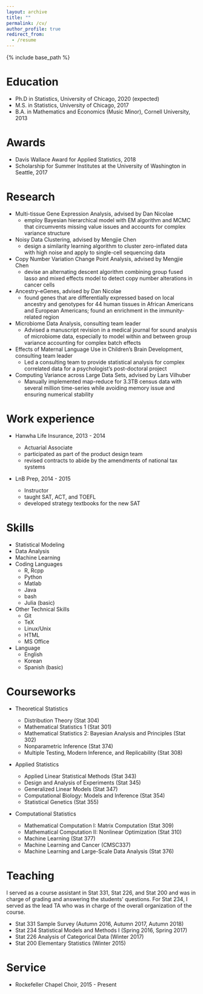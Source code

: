 ```yaml
---
layout: archive
title: ""
permalink: /cv/
author_profile: true
redirect_from:
  - /resume
---
```


{% include base_path %}

Education
======
* Ph.D in Statistics, University of Chicago, 2020 (expected)
* M.S. in Statistics, University of Chicago, 2017
* B.A. in Mathematics and Economics (Music Minor), Cornell University, 2013

Awards
======
* Davis Wallace Award for Applied Statistics, 2018
* Scholarship for Summer Institutes at the University of Washington in Seattle, 2017


Research
======
* Multi-tissue Gene Expression Analysis, advised by Dan Nicolae
  * employ Bayesian hierarchical model with EM algorithm and MCMC that circumvents missing value issues and accounts for complex variance structure
* Noisy Data Clustering, advised by Mengjie Chen
  * design a similarity learning algorithm to cluster zero-inflated data with high noise and
apply to single-cell sequencing data
* Copy Number Variation Change Point Analysis, advised by Mengjie Chen
  * devise an alternating descent algorithm combining group fused lasso and mixed effects model to detect copy number alterations in cancer cells
* Ancestry-eGenes, advised by Dan Nicolae
  * found genes that are differentially expressed based on local ancestry and genotypes for 44 human tissues in African Americans and European Americans; found an enrichment in the immunity-related region
* Microbiome Data Analysis, consulting team leader
  * Advised a manuscript revision in a medical journal for sound analysis of microbiome data, especially to model within and between group variance accounting for complex batch effects
* Effects of Maternal Language Use in Children’s Brain Development, consulting team leader
  * Led a consulting team to provide statistical analysis for complex correlated data for a psychologist’s post-doctoral project
* Computing Variance across Large Data Sets, advised by Lars Vilhuber
  * Manually implemented map-reduce for 3.3TB census data with several million time-series while avoiding memory issue and ensuring numerical stability


Work experience
======
* Hanwha Life Insurance, 2013 - 2014 
  * Actuarial Associate
  * participated as part of the product design team
  * revised contracts to abide by the amendments of national tax systems

* LnB Prep, 2014 - 2015 
  * Instructor
  * taught SAT, ACT, and TOEFL
  * developed strategy textbooks for the new SAT
  
Skills
======
* Statistical Modeling
* Data Analysis
* Machine Learning
* Coding Languages
  * R, Rcpp
  * Python
  * Matlab
  * Java
  * bash
  * Julia (basic)
* Other Technical Skills
  * Git
  * TeX
  * Linux/Unix
  * HTML
  * MS Office
* Language
  * English
  * Korean
  * Spanish (basic)
  
  
Courseworks
====== 
* Theoretical Statistics
  * Distribution Theory (Stat 304)
  * Mathematical Statistics 1 (Stat 301)
  * Mathematical Statistics 2: Bayesian Analysis and Principles (Stat 302)
  * Nonparametric Inference (Stat 374)
  * Multiple Testing, Modern Inference, and Replicability (Stat 308)

* Applied Statistics
  * Applied Linear Statistical Methods (Stat 343)
  * Design and Analysis of Experiments (Stat 345)
  * Generalized Linear Models (Stat 347)
  * Computational Biology: Models and Inference (Stat 354)
  * Statistical Genetics (Stat 355)

* Computational Statistics
  * Mathematical Computation I: Matrix Computation (Stat 309)
  * Mathematical Computation II: Nonlinear Optimization (Stat 310)
  * Machine Learning (Stat 377)
  * Machine Learning and Cancer (CMSC337)
  * Machine Learning and Large-Scale Data Analysis (Stat 376)

  
Teaching
======
I served as a course assistant in Stat 331, Stat 226, and Stat 200 and was in charge of grading and answering the students' questions. For Stat 234, I served as the lead TA who was in charge of the overall organization of the course.
* Stat 331 Sample Survey (Autumn 2016, Autumn 2017, Autumn 2018)
* Stat 234 Statistical Models and Methods I (Spring 2016, Spring 2017)
* Stat 226 Analysis of Categorical Data (Winter 2017)
* Stat 200 Elementary Statistics (Winter 2015)


Service
======
* Rockefeller Chapel Choir, 2015 - Present
